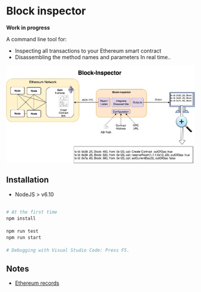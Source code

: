 # Block inspector 

**Work in progress**

A command line tool for:
* Inspecting all transactions to your Ethereum smart contract
* Disassembling the method names and parameters
In real time.. 


![Overview](./docs/block-inspector-light.jpg)

## Installation
- NodeJS > v6.10

```bash

# At the first time
npm install

npm run test
npm run start

# Debugging with Visual Studio Code: Press F5. 
```

## Notes
- [Ethereum records](./docs/records.md)